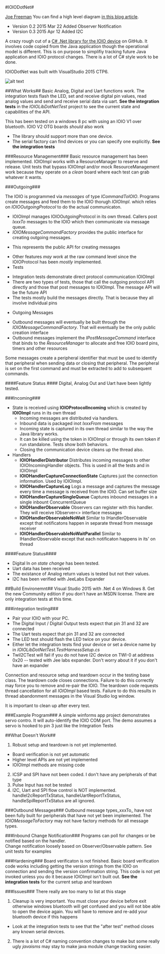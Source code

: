 #IOIODotNet#

[Joe Freeman](http://joe.blog.freemansoft.com) 
You can find a high level diagram 
[in this blog article](http://joe.blog.freemansoft.com/2015/03/extremely-rough-cut-at-c-based-ioio.html).

* Version 0.2 2015 Mar 22 Added Observer Notification
* Version 0.3 2015 Apr 12 Added I2C

A crazy rough cut of a [C# .Net library for the IOIO device](https://github.com/ytai/ioio/wiki) on GitHub. It involves code copied from the Java application though the operational model is different.  This is on purpose to simplifiy tracking future Java application and IOIO protocol changes. There is a lot of C# style work to be done.

IOIODotNet was built with VisualStudio 2015 CTP6. 

![alt text](http://1.bp.blogspot.com/-l3lVEHkgJkg/VPudkk-pXSI/AAAAAAAABw0/dnOpQ0RdS1A/s1600/IOIO%2BDot%2BNet.png "Logo Title Text 1")


##What Works##
Basic Analog, Digital and Uart functions work. The integration tests flash the LED, set and receive digital pin values, read analog values and send and receive serial data via uart. **See the integration tests** in the _IOIOLibDotNetTest_ project to see the current state and capabilities of the API.

This has been tested on a windows 8 pc with using an IOIO V1 over bluetooth. IOIO V2 OTG boards _should_ also work
 * The library should support more than one device.
 * The serial factory can find devices or you can specify one explicitly. **See the integration tests**

###Resource Management###
Basic resource management has been implemented. IOIOImpl works with a ResourceManager to reserve and release.  Unit tests that bypass IOIOImpl and/or mock ResourceManagement work because they operate on a _clean_ board where each test can grab whatever it wants.

###Outgoing###

The IOIO is programmed via _messages_ of type _ICommandToIOIO_.  Programs create messages and feed them to the IOIO thorugh _IOIOImpl_. which relies on _IOIOOutgoingProtocol_ to do the actual communicaton.  

 * IOIOImpl manages IOIOOutgoingProtocol in its own thread. Callers post _IxxxTo_ messages to the IOIO which then communicate via message queue.
 * _IOIOMessageCommandFactory_ provides the public interface for creating outgoing messages.
  + This represents the public API for creating messages
 * Other features _may work_ at the raw command level since the IOIOProtocol has been _mostly_ implemented.
 * Tests
  + Integration tests demonstrate direct protocol communication  IOIOImpl
  + There are two types of tests, those that call the outgoing protocol API directly and those that post messages to IOIOImpl. The message API will be the future API
  + The tests mostly build the messages directly. That is because they all involve individual pins
 * Outgoing Messages
  + Outbound messages will eventually be built through the _IOIOMessageCommandFactory_.  That will eventually be the only public creation interface
  + Outbound messages implement the _IPostMessageCommand_ interface that binds to the _ResourceManager_ to allocate and free IOIO board pins, timers and other resources

Some messages create a peripheral identifier that must be used to identify that peripheral when sending data or closing that peripheral.  The peripheral is set on the first command and must be extracted to add to subsequent commands.

####Feature Status ####
Digital, Analog Out and Uart have been lightly tested.

###Incoming###
 * State is received using  **IOIOProtocolIncoming** which is created by **IOIOImpl** runs in its own thread
   + Incoming messages are distributed via handlers.  
   + Inbound data is packaged inot _IxxxFrom_ messages
   + Incoming state is captured in its own thread similar to the way the Java library works.
   + It can be killed using the token in IOIOImpl or through its own token if run standalone. Tests show both behaviors.
   + Closing the communication device cleans up the thread also.
 * Handlers
   + **IOIOHandlerDistributor** Distributes incoming messages to other IOIOIncomingHandler objects. This is used in all the tests and in IOIOImpl
   + **IOIOHandlerCaptureConnectionState** Captures just the connection information. Used by IOIOImpl.
   + **IOIOHandlerCaptureLog** Logs a message and captures the message every time a message is received from the IOIO. Can set buffer size
   + **IOIOHandlerCaptureSingleQueue** Captures inbound messages in a single inbount ConcurrentQueue
   + **IOIOHandlerObservable**  Observers can register with this handler. They will receive IObserver<> interface messages
   + **IOIOHandlerObservableNoWait** Similar to IHandlerObservable except that notificatons happen in separate thread from message receiver
   + **IOIOHandlerObservableNoWaitParallel** Similar to IHandlerObservable except that each notificaton happens in its' on thread

####Feature Status####
 * Digital In _on state change_ has been tested.
 * Uart data has been received
 * The existance of Analog return values is tested but not their values.
 * I2C has been verified with JeeLabs Expander

##Build Environemnt##
Visual Studio 2015 with .Net 4 on Windows 8. Get the new Community edition if you don't have an MSDN license. There are only integration tests at this time.

###integration testing###

* Pair your IOIO with your PC.  
* The Digital Input / Digital Output tests expect that pin 31 and 32 are connected
* The Uart tests expect that pin 31 and 32 are connected
* The LED test should flash the LED twice on your device.
* Either let the integration tests find your device or set a device name by in _IOIOLibDotNetTest.TestHarnessSetup.cs_
* TwiI2CTest will fail if you do not have I2C device on TWI-0 at address 0x20 -- tested with Jee labs expander.
Don't worry about it if you don't have an expander

Connection and resource setup and teardown occur in the testing base class. The teardown code closes connections.  Failure to do this correctly may force you to remove and re-pair the IOIO. The teardown code requests thread cancellation for all _IOIOImpl_ based tests. Failure to do this results in thread abandonment messages in the Visual Studio log window.

It is important to clean up after every test.  

###Example Program###
A simple winforms app project demonstrates servo contro.  It will auto-identify the IOIO COM port. 
The demo assumes a servo is hooked to pin 3 just like the Integration Tests

##What Doesn't Work##

1. Robust setup and teardown is not yet implemented. 
  * Board verification is not yet automatic
  * Higher level APIs are not yet implemented
  * IOIOImpl methods are missing code
2. ICSP and SPI have not been coded. I don't have any peripherals of that type
3. Pulse Input has not be tested
4. I2C, Uart and SPI flow control is NOT implemented. 
handleI2cReportTxStatus,  handleUartReportTxStatus, handleSpiReportTxStatus are all ignored.

###Outbound Messages###
Outbound message types_xxxTo_ have not been fully built for peripherals that have not yet been implemented.  The _IOIOMessageToFactory_ may not have factory methods for all message types.

###Inbound Change Notification###
Programs can poll for changes or be notified based on the handler.  
Change notification loosely based on Observer/Observable pattern. See unit tests for examples

###Hardening###
Board verificaton is not finished. 
Basic board verification code works including getting the version strings from the IOIO on connection and sending the version confirmation string.
This code is not yet invoked unless you do it because IOIOImpl isn't built out.  **See the integration tests** for the current setup and teardown



###Issues###
There really are too many to list at this stage

1. Cleanup is very important.  You must close your device before exit otherwise windows bluetooth will get confused and you will not bbe able to open the device again.
 You will have to remove and re-add your bluetooth device if this happens
 * Look at the integration tests to see that the "after test" method closes any known serial devices.
2. There is a lot of C# naming convention changes to make but some really ugly _javaisms_ may stay to make java module change tracking easier.







